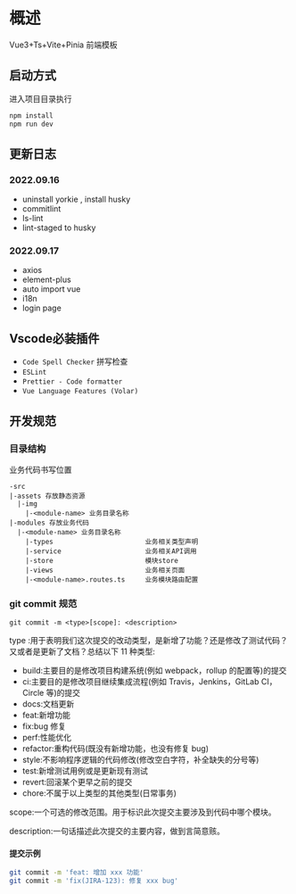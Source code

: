 # 概述

Vue3+Ts+Vite+Pinia 前端模板

## 启动方式
进入项目目录执行
```sh
npm install
npm run dev
```
## 更新日志

### 2022.09.16
- uninstall yorkie , install husky
- commitlint
- ls-lint
- lint-staged to husky

### 2022.09.17
- axios
- element-plus
- auto import vue
- i18n
- login page

## Vscode必装插件
- `Code Spell Checker` 拼写检查
- `ESLint`
- `Prettier - Code formatter`
- `Vue Language Features (Volar)`

## 开发规范

### 目录结构

业务代码书写位置
```plainText
-src
|-assets 存放静态资源
  |-img
    |-<module-name> 业务目录名称
|-modules 存放业务代码
  |-<module-name> 业务目录名称
    |-types                       业务相关类型声明
    |-service                     业务相关API调用
    |-store                       模块store
    |-views                       业务相关页面
    |-<module-name>.routes.ts     业务模块路由配置
```
### git commit 规范
`git commit -m <type>[scope]: <description>`

type :用于表明我们这次提交的改动类型，是新增了功能？还是修改了测试代码？又或者是更新了文档？总结以下 11 种类型:

- build:主要目的是修改项目构建系统(例如 webpack，rollup 的配置等)的提交
- ci:主要目的是修改项目继续集成流程(例如 Travis，Jenkins，GitLab CI，Circle 等)的提交
- docs:文档更新
- feat:新增功能
- fix:bug 修复
- perf:性能优化
- refactor:重构代码(既没有新增功能，也没有修复 bug)
- style:不影响程序逻辑的代码修改(修改空白字符，补全缺失的分号等)
- test:新增测试用例或是更新现有测试
- revert:回滚某个更早之前的提交
- chore:不属于以上类型的其他类型(日常事务)

scope:一个可选的修改范围。用于标识此次提交主要涉及到代码中哪个模块。

description:一句话描述此次提交的主要内容，做到言简意赅。

#### 提交示例

```bash
git commit -m 'feat: 增加 xxx 功能'
git commit -m 'fix(JIRA-123): 修复 xxx bug'
```
